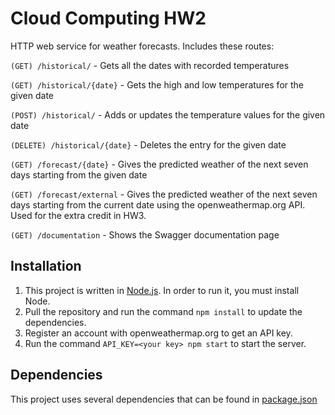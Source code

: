 # Cloud Computing HW2

HTTP web service for weather forecasts. Includes these routes:

`(GET) /historical/` - Gets all the dates with recorded temperatures

`(GET) /historical/{date}` - Gets the high and low temperatures for the given date

`(POST) /historical/` - Adds or updates the temperature values for the given date

`(DELETE) /historical/{date}` - Deletes the entry for the given date

`(GET) /forecast/{date}` - Gives the predicted weather of the next seven days starting from the given date

`(GET) /forecast/external` - Gives the predicted weather of the next seven days starting from the current date using the openweathermap.org API. Used for the extra credit in HW3.

`(GET) /documentation` - Shows the Swagger documentation page

## Installation

1. This project is written in [Node.js](https://nodejs.org/en/). In order to run it, you must install Node.
2. Pull the repository and run the command `npm install` to update the dependencies.
3. Register an account with openweathermap.org to get an API key.
4. Run the command `API_KEY=<your key> npm start` to start the server.

## Dependencies

This project uses several dependencies that can be found in [package.json](package.json)
